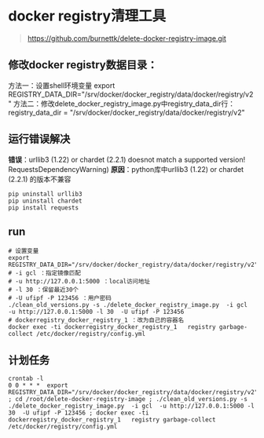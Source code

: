 # docker registry清理工具

> https://github.com/burnettk/delete-docker-registry-image.git


## 修改docker registry数据目录：
方法一：设置shell环境变量
    export REGISTRY_DATA_DIR="/srv/docker/docker_registry/data/docker/registry/v2"
方法二：修改delete_docker_registry_image.py中registry_data_dir行：
    registry_data_dir = "/srv/docker/docker_registry/data/docker/registry/v2"


## 运行错误解决
**错误**：urllib3 (1.22) or chardet (2.2.1) doesnot match a supported version! RequestsDependencyWarning)
**原因**：python库中urllib3 (1.22) or chardet (2.2.1) 的版本不兼容
```
pip uninstall urllib3
pip uninstall chardet
pip install requests
```


## run
```
# 设置变量
export REGISTRY_DATA_DIR="/srv/docker/docker_registry/data/docker/registry/v2"
# -i gcl ：指定镜像匹配
# -u http://127.0.0.1:5000 ：local访问地址
# -l 30 ：保留最近30个
# -U ufipf -P 123456 ：用户密码
./clean_old_versions.py -s ./delete_docker_registry_image.py  -i gcl  -u http://127.0.0.1:5000 -l 30  -U ufipf -P 123456
# dockerregistry_docker_registry_1 ：改为自己的容器名
docker exec -ti dockerregistry_docker_registry_1   registry garbage-collect /etc/docker/registry/config.yml
```


## 计划任务
```
crontab -l
0 0 * * *  export REGISTRY_DATA_DIR="/srv/docker/docker_registry/data/docker/registry/v2" ; cd /root/delete-docker-registry-image ; ./clean_old_versions.py -s ./delete_docker_registry_image.py  -i gcl  -u http://127.0.0.1:5000 -l 30  -U ufipf -P 123456 ; docker exec -ti dockerregistry_docker_registry_1   registry garbage-collect /etc/docker/registry/config.yml
```





